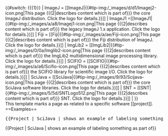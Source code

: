 <includeonly><div class="project-info">
<span class="project-logo">{{#switch: {{{1}}}
| ImageJ = [[ImageJ|{{#tip-img:/_images/d/d1/Imagej2-icon.png|This page {{{2|describes content which is part of}}} the core ImageJ distribution. Click the logo for details.}}]]
| ImageJ1 =[[ImageJ1|{{#tip-img:/_images/a/a8/Imagej1-icon.png|This page {{{2|describes content which is part of}}} the legacy ImageJ 1.x application. Click the logo for details.}}]]
| Fiji = [[Fiji|{{#tip-img:/_images/a/ae/Fiji-icon.png|This page {{{2|describes content which is part of}}} the Fiji distribution of ImageJ. Click the logo for details.}}]]
| ImgLib2 = [[ImgLib2|{{#tip-img:/_images/0/0a/Imglib2-icon.png|This page {{{2|describes content which is part of}}} the ImgLib2 multidimensional image processing library. Click the logo for details.}}]]
| SCIFIO = [[SCIFIO|{{#tip-img:/_images/a/a6/Scifio-icon.png|This page {{{2|describes content which is part of}}} the SCIFIO library for scientific image I/O. Click the logo for details.}}]]
| SciJava = [[SciJava|{{#tip-img:/_images/9/93/Scijava-icon.png|This page {{{2|describes content which is part of}}} the core SciJava software libraries. Click the logo for details.}}]]
| SNT = [[SNT|{{#tip-img:/_images/5/5d/SNTLogo512.png|This page {{{2|describes content which is part of}}} SNT. Click the logo for details.}}]]
|
}}</span></div></includeonly><noinclude>
This template marks a page as related to a specific software [[project]].
==Examples==
<pre>
{{Project | SciJava | shows an example of labeling something as part of}}
</pre>
{{Project | SciJava | shows an example of labeling something as part of}}
</noinclude>
